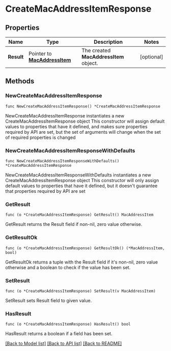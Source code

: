 # CreateMacAddressItemResponse

## Properties

Name | Type | Description | Notes
------------ | ------------- | ------------- | -------------
**Result** | Pointer to [**MacAddressItem**](MacAddressItem.md) | The created __MacAddressItem__ object. | [optional] 

## Methods

### NewCreateMacAddressItemResponse

`func NewCreateMacAddressItemResponse() *CreateMacAddressItemResponse`

NewCreateMacAddressItemResponse instantiates a new CreateMacAddressItemResponse object
This constructor will assign default values to properties that have it defined,
and makes sure properties required by API are set, but the set of arguments
will change when the set of required properties is changed

### NewCreateMacAddressItemResponseWithDefaults

`func NewCreateMacAddressItemResponseWithDefaults() *CreateMacAddressItemResponse`

NewCreateMacAddressItemResponseWithDefaults instantiates a new CreateMacAddressItemResponse object
This constructor will only assign default values to properties that have it defined,
but it doesn't guarantee that properties required by API are set

### GetResult

`func (o *CreateMacAddressItemResponse) GetResult() MacAddressItem`

GetResult returns the Result field if non-nil, zero value otherwise.

### GetResultOk

`func (o *CreateMacAddressItemResponse) GetResultOk() (*MacAddressItem, bool)`

GetResultOk returns a tuple with the Result field if it's non-nil, zero value otherwise
and a boolean to check if the value has been set.

### SetResult

`func (o *CreateMacAddressItemResponse) SetResult(v MacAddressItem)`

SetResult sets Result field to given value.

### HasResult

`func (o *CreateMacAddressItemResponse) HasResult() bool`

HasResult returns a boolean if a field has been set.


[[Back to Model list]](../README.md#documentation-for-models) [[Back to API list]](../README.md#documentation-for-api-endpoints) [[Back to README]](../README.md)


